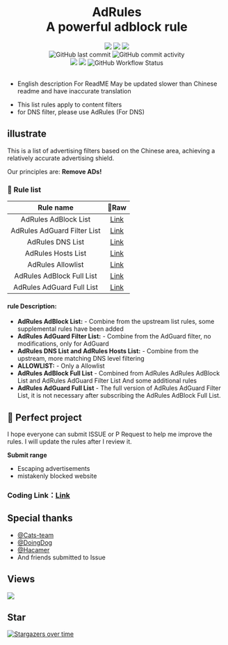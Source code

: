 <div align="center">
<h1 align="center">AdRules<br>A powerful adblock rule</h1>

<img src="https://img.shields.io/github/stars/Cats-Team/AdRules?color=yellow">
<img src="https://img.shields.io/github/forks/Cats-Team/AdRules?color=orange">
<img src="https://img.shields.io/github/issues/Cats-Team/AdRules?color=green">
<br>
<img alt="GitHub last commit" src="https://img.shields.io/github/last-commit/cats-team/adrules">
<img alt="GitHub commit activity" src="https://img.shields.io/github/commit-activity/w/cats-team/adrules">
<br>
<img src="https://img.shields.io/github/license/Cats-Team/AdRules?color=bule">
<img src="https://img.shields.io/github/languages/code-size/Cats-Team/AdRules?color=blueviolet">
<img alt="GitHub Workflow Status" src="https://img.shields.io/github/workflow/status/cats-team/adrules/update%20rules">

<br>
  

</div>                                                                                                   
<br>

- English description For ReadME May be updated slower than Chinese readme and have inaccurate translation

* This list rules apply to content filters
* for DNS filter, please use AdRules (For DNS)

## illustrate 

 This is a list of advertising filters based on the Chinese area, achieving a relatively accurate advertising shield. 

 Our principles are: **Remove ADs!**
### 📃 Rule list

|   Rule name   | 🚀Raw |
|  :----:  | :----:  | 
| AdRules AdBlock List| [Link](https://raw.githubusercontent.com/Cats-Team/AdRules/main/adblock.txt)|
| AdRules AdGuard Filter List | [Link](https://raw.githubusercontent.com/Cats-Team/AdRules/main/adguard.txt)|
| AdRules DNS List | [Link](https://raw.githubusercontent.com/Cats-Team/AdRules/main/dns.txt)|
| AdRules Hosts List| [Link](https://raw.githubusercontent.com/Cats-Team/AdRules/main/hosts.txt)|
| AdRules Allowlist | [Link](https://raw.githubusercontent.com/Cats-Team/AdRules/main/allow.txt)|
| AdRules AdBlock Full List | [Link](https://raw.githubusercontent.com/Cats-Team/AdRules/main/adblock_plus.txt)|
| AdRules AdGuard Full List | [Link](https://raw.githubusercontent.com/Cats-Team/AdRules/main/adguard-full.txt)|

#### rule Description: 
 - **AdRules AdBlock List:** - 
 Combine from the upstream list rules, some supplemental rules have been added 
 - **AdRules AdGuard Filter List:** - 
 Combine from the AdGuard filter, no modifications, only for AdGuard 
 - **AdRules DNS List and AdRules Hosts List:** - 
 Combine from the upstream, more matching DNS level filtering 
 - **ALLOWLIST:** - 
Only a Allowlist
- **AdRules AdBlock Full List** -
Combined from AdRules AdRules AdBlock List and AdRules AdGuard Filter List And some additional rules
- **AdRules AdGuard Full List** -
The full version of AdRules AdGuard Filter List, it is not necessary after subscribing the AdRules AdBlock Full List.
## 🚛 Perfect project 

 I hope everyone can submit ISSUE or P Request to help me improve the rules. I will update the rules after I review it. 

 **Submit range** 

 - Escaping advertisements
 - mistakenly blocked website

### **Coding Link：[Link](https://cats-team.coding.net/public/adguard/AdRules/git/files)**
## Special thanks
* [@Cats-team](https://github.com/Cats-Team)
* [@DoingDog](https://github.com/DoingDog) 
* [@Hacamer](https://github.com/hacamer)
* And friends submitted to Issue

## Views
![](http://profile-counter.glitch.me/cats-team/count.svg)


## Star

[![Stargazers over time](https://starchart.cc/Cats-Team/AdRules.svg)](https://starchart.cc/Cats-Team/AdRules)

<!Update March 19, 2022>
